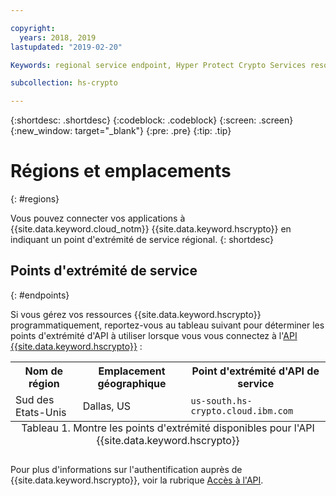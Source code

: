 ```yaml
---

copyright:
  years: 2018, 2019
lastupdated: "2019-02-20"

Keywords: regional service endpoint, Hyper Protect Crypto Services resources, API endpoints

subcollection: hs-crypto

---
```


{:shortdesc: .shortdesc}
{:codeblock: .codeblock}
{:screen: .screen}
{:new_window: target="_blank"}
{:pre: .pre}
{:tip: .tip}

# Régions et emplacements
{: #regions}

Vous pouvez connecter vos applications à {{site.data.keyword.cloud_notm}} {{site.data.keyword.hscrypto}} en indiquant un point d'extrémité de service régional.
{: shortdesc}

<!-- ## Available regions
{: #regions}

{{site.data.keyword.hscrypto}} is available in the following regions and locations: -->


## Points d'extrémité de service
{: #endpoints}

Si vous gérez vos ressources {{site.data.keyword.hscrypto}} programmatiquement, reportez-vous au tableau suivant pour déterminer les points d'extrémité d'API à utiliser lorsque vous vous connectez à l'[API {{site.data.keyword.hscrypto}}](https://cloud.ibm.com/apidocs/hs-crypto) :

<table>
    <tr>
        <th>Nom de région</th>
        <th>Emplacement géographique</th>
        <th>Point d'extrémité d'API de service</th>
    </tr>
  <!--
    <tr>
        <td>Germany</td>
        <td>Frankfurt, Germany</td>
        <td>
            <code></code>
        </td>
    </tr>
    <tr>
        <td>Sydney</td>
        <td>Sydney, Australia</td>
        <td>
            <code></code>
        </td>
    </tr>
    <tr>
        <td>United Kingdom</td>
        <td>London, England</td>
        <td>
            <code></code>
        </td>
    </tr>
    <tr>
        <td>US East</td>
        <td>Washington D.C., US</td>
        <td>
            <code></code>
        </td>
    </tr> -->
    <tr>
        <td>Sud des Etats-Unis</td>
        <td>Dallas, US</td>
        <td>
            <code>us-south.hs-crypto.cloud.ibm.com</code>
        </td>
    </tr>
    <caption style="caption-side:bottom;">Tableau 1. Montre les points d'extrémité disponibles pour l'API {{site.data.keyword.hscrypto}}</caption>
</table>

<!--For {{site.data.keyword.hscrypto}} service instances that exist within a Cloud Foundry org or space, use the legacy `https://ibm-key-protect.edge.bluemix.net` endpoint to interact with the {{site.data.keyword.keymanagementserviceshort}} API.
{: tip}-->

Pour plus d'informations sur l'authentification auprès de {{site.data.keyword.hscrypto}}, voir la rubrique [Accès à l'API](/docs/services/hs-crypto/access-api.html).
